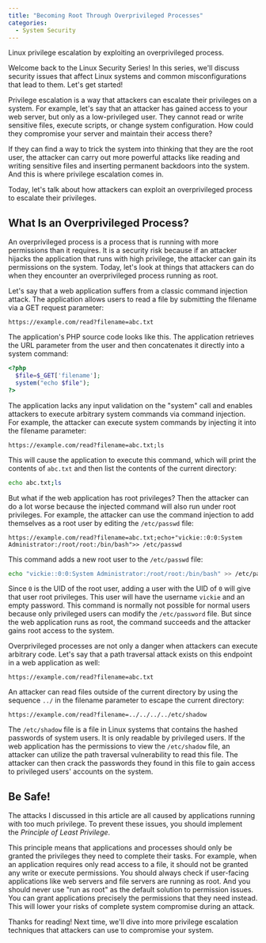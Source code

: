 ```yaml
---
title: "Becoming Root Through Overprivileged Processes"
categories:
  - System Security
---
```


Linux privilege escalation by exploiting an overprivileged process.

Welcome back to the Linux Security Series! In this series, we'll discuss security issues that affect Linux systems and common misconfigurations that lead to them. Let's get started!

Privilege escalation is a way that attackers can escalate their privileges on a system. For example, let's say that an attacker has gained access to your web server, but only as a low-privileged user. They cannot read or write sensitive files, execute scripts, or change system configuration. How could they compromise your server and maintain their access there?

If they can find a way to trick the system into thinking that they are the root user, the attacker can carry out more powerful attacks like reading and writing sensitive files and inserting permanent backdoors into the system. And this is where privilege escalation comes in.

Today, let's talk about how attackers can exploit an overprivileged process to escalate their privileges.

## What Is an Overprivileged Process?

An overprivileged process is a process that is running with more permissions than it requires. It is a security risk because if an attacker hijacks the application that runs with high privilege, the attacker can gain its permissions on the system. Today, let's look at things that attackers can do when they encounter an overprivileged process running as root.

Let's say that a web application suffers from a classic command injection attack. The application allows users to read a file by submitting the filename via a GET request parameter:

```
https://example.com/read?filename=abc.txt
```

The application's PHP source code looks like this. The application retrieves the URL parameter from the user and then concatenates it directly into a system command:

```php
<?php 
  $file=$_GET['filename']; 
  system("echo $file");
?>
```

The application lacks any input validation on the "system" call and enables attackers to execute arbitrary system commands via command injection. For example, the attacker can execute system commands by injecting it into the filename parameter:

```
https://example.com/read?filename=abc.txt;ls
```

This will cause the application to execute this command, which will print the contents of `abc.txt` and then list the contents of the current directory:

```bash
echo abc.txt;ls
```

But what if the web application has root privileges? Then the attacker can do a lot worse because the injected command will also run under root privileges. For example, the attacker can use the command injection to add themselves as a root user by editing the `/etc/passwd` file:

```
https://example.com/read?filename=abc.txt;echo+"vickie::0:0:System Administrator:/root/root:/bin/bash">> /etc/passwd
```

This command adds a new root user to the `/etc/passwd` file:

```bash
echo "vickie::0:0:System Administrator:/root/root:/bin/bash" >> /etc/passwd
```

Since `0` is the UID of the root user, adding a user with the UID of `0` will give that user root privileges. This user will have the username `vickie` and an empty password. This command is normally not possible for normal users because only privileged users can modify the `/etc/password` file. But since the web application runs as root, the command succeeds and the attacker gains root access to the system.

Overprivileged processes are not only a danger when attackers can execute arbitrary code. Let's say that a path traversal attack exists on this endpoint in a web application as well:

```
https://example.com/read?filename=abc.txt
```

An attacker can read files outside of the current directory by using the sequence `../` in the filename parameter to escape the current directory:

```
https://example.com/read?filename=../../../../etc/shadow
```

The `/etc/shadow` file is a file in Linux systems that contains the hashed passwords of system users. It is only readable by privileged users. If the web application has the permissions to view the `/etc/shadow` file, an attacker can utilize the path traversal vulnerability to read this file. The attacker can then crack the passwords they found in this file to gain access to privileged users' accounts on the system.

## Be Safe!

The attacks I discussed in this article are all caused by applications running with too much privilege. To prevent these issues, you should implement the *Principle of Least Privilege*.

This principle means that applications and processes should only be granted the privileges they need to complete their tasks. For example, when an application requires only read access to a file, it should not be granted any write or execute permissions. You should always check if user-facing applications like web servers and file servers are running as root. And you should never use "run as root" as the default solution to permission issues. You can grant applications precisely the permissions that they need instead. This will lower your risks of complete system compromise during an attack.

Thanks for reading! Next time, we'll dive into more privilege escalation techniques that attackers can use to compromise your system.

